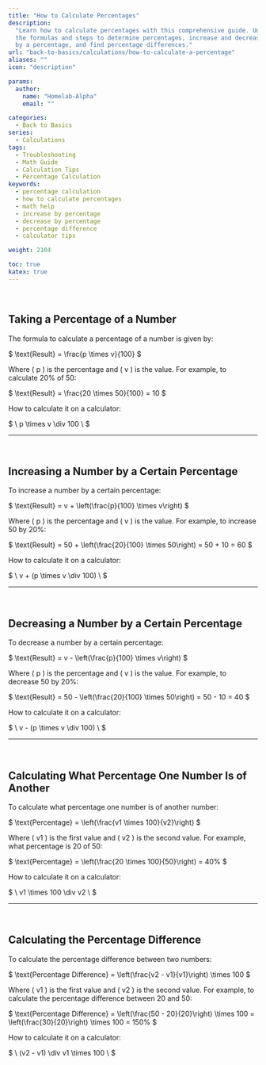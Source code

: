 ```yaml
---
title: "How to Calculate Percentages"
description:
  "Learn how to calculate percentages with this comprehensive guide. Understand
  the formulas and steps to determine percentages, increase and decrease values
  by a percentage, and find percentage differences."
url: "back-to-basics/calculations/how-to-calculate-a-percentage"
aliases: ""
icon: "description"

params:
  author:
    name: "Homelab-Alpha"
    email: ""

categories:
  - Back to Basics
series:
  - Calculations
tags:
  - Troubleshooting
  - Math Guide
  - Calculation Tips
  - Percentage Calculation
keywords:
  - percentage calculation
  - how to calculate percentages
  - math help
  - increase by percentage
  - decrease by percentage
  - percentage difference
  - calculator tips

weight: 2104

toc: true
katex: true
---
```


<br />

## Taking a Percentage of a Number

The formula to calculate a percentage of a number is given by:

$ \text{Result} = \frac{p \times v}{100} $

Where \( p \) is the percentage and \( v \) is the value. For example, to
calculate 20% of 50:

$ \text{Result} = \frac{20 \times 50}{100} = 10 $

How to calculate it on a calculator:

$ \ p \times v \div 100 \ $

---

<br />

## Increasing a Number by a Certain Percentage

To increase a number by a certain percentage:

$ \text{Result} = v + \left(\frac{p}{100} \times v\right) $

Where \( p \) is the percentage and \( v \) is the value. For example, to
increase 50 by 20%:

$ \text{Result} = 50 + \left(\frac{20}{100} \times 50\right) = 50 + 10 = 60 $

How to calculate it on a calculator:

$ \ v + (p \times v \div 100) \ $

---

<br />

## Decreasing a Number by a Certain Percentage

To decrease a number by a certain percentage:

$ \text{Result} = v - \left(\frac{p}{100} \times v\right) $

Where \( p \) is the percentage and \( v \) is the value. For example, to
decrease 50 by 20%:

$ \text{Result} = 50 - \left(\frac{20}{100} \times 50\right) = 50 - 10 = 40 $

How to calculate it on a calculator:

$ \ v - (p \times v \div 100) \ $

---

<br />

## Calculating What Percentage One Number Is of Another

To calculate what percentage one number is of another number:

$ \text{Percentage} = \left(\frac{v1 \times 100}{v2}\right) $

Where \( v1 \) is the first value and \( v2 \) is the second value. For example,
what percentage is 20 of 50:

$ \text{Percentage} = \left(\frac{20 \times 100}{50}\right) = 40\% $

How to calculate it on a calculator:

$ \ v1 \times 100 \div v2 \ $

---

<br />

## Calculating the Percentage Difference

To calculate the percentage difference between two numbers:

$ \text{Percentage Difference} = \left(\frac{v2 - v1}{v1}\right) \times 100 $

Where \( v1 \) is the first value and \( v2 \) is the second value. For example,
to calculate the percentage difference between 20 and 50:

$
\text{Percentage Difference} = \left(\frac{50 - 20}{20}\right) \times 100 =
\left(\frac{30}{20}\right) \times 100 = 150\%
$

How to calculate it on a calculator:

$ \ (v2 - v1) \div v1 \times 100 \ $
